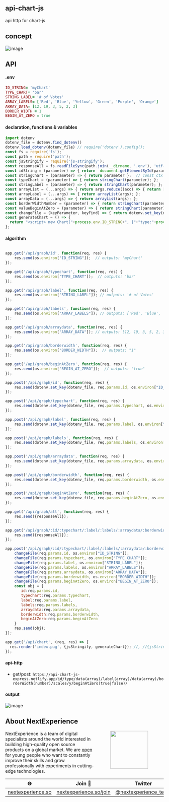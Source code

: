 ## api-chart-js
api http for chart-js

## concept
![image](https://user-images.githubusercontent.com/123137817/215301332-b0100894-c487-4bce-8308-1bae4578bca9.png)

## API
#### .env
```ruby
ID_STRING= 'myChart'
TYPE_CHART= 'bar'
STRING_LABEL= '# of Votes'
ARRAY_LABELS= ['Red', 'Blue', 'Yellow', 'Green', 'Purple', 'Orange']
ARRAY_DATA= [12, 19, 3, 5, 2, 3]
BORDER_WIDTH = 1
BEGIN_AT_ZERO = true
```

#### declaration, functions & variables
```javascript
import dotenv
dotenv_file = dotenv.find_dotenv()
dotenv.load_dotenv(dotenv_file) // require('dotenv').config();
const fs = require('fs');
const path = require('path');
const jsStringify = require('js-stringify');
const responseAll = fs.readFileSync(path.join(__dirname, '.env'), 'utf-8').match(/^[A-Za-z0-9_]+/gm); 
const idString = (parameter) => { return  document.getElementById(parameter) };  // const ctx = document.getElementById('myChart');
const stringChart = (parameter) => { return parameter };  // const ctx = document.getElementById('myChart');
const typeChart = (parameter) => { return stringChart(parameter); };  
const stringLabel = (parameter) => { return stringChart(parameter); };  
const arrayList = (...args) => { return args.reduce((acc) => { return [acc] } )}; 
const arrayLabel = (...args) => { return arrayList(args); };  
const arrayData = (...args) => { return arrayList(args); };  
const borderWidthNumber = (parameter) => { return stringChart(parameter); };
const valueBeginAtZero = (parameter) => { return stringChart(parameter); };
const changeFile = (keyParameter, keyFind) => { return dotenv.set_key(dotenv_file, keyParameter, os.environ[keyFind]); };
const generateChart = () => {
  return "<script> new Chart("+process.env.ID_STRING+", {"+"type:"+process.env.TYPE_CHART+","+"data: {"+"labels:"+ process.env.ARRAY_LABELS+","+"datasets:"+ "[{"+"label:"+ process.env.STRING_LABEL+","+"data:"+ process.env.ARRAY_DATA+","+"borderWidth:"+process.env.BORDER_WIDTH+"}]"+"},"+"options: {"+ "scales: { y: { "+ "beginAtZero:"+ process.env.BEGIN_AT_ZERO + "}"+ "}"+"}"+"}); </script>";
};
```

#### algorithm
```javascript

app.get('/api/graph/id', function(req, res) {
    res.send(os.environ["ID_STRING"]);  // outputs: 'myChart'
});

app.get('/api/graph/typechart', function(req, res) {
    res.send(os.environ["TYPE_CHART"]);  // outputs: 'bar'
});

app.get('/api/graph/label', function(req, res) {
    res.send(os.environ["STRING_LABEL"]); // outputs: '# of Votes'
});

app.get('/api/graph/labels', function(req, res) {
    res.send(os.environ["ARRAY_LABELS"]); // outputs: ['Red', 'Blue', 'Yellow', 'Green', 'Purple', 'Orange']
});

app.get('/api/graph/arraydata', function(req, res) {
    res.send(os.environ["ARRAY_DATA"]); // outputs: [12, 19, 3, 5, 2, 3] 
});

app.get('/api/graph/borderwidth', function(req, res) {
    res.send(os.environ["BORDER_WIDTH"]);  // outputs: "1"
});

app.get('/api/graph/beginAtZero', function(req, res) {
    res.send(os.environ["BEGIN_AT_ZERO"]);  // outputs: "true"
});

app.post('/api/graph/id', function(req, res) {
    res.send(dotenv.set_key(dotenv_file, req.params.id, os.environ["ID_STRING"]));  // outputs: 'myChart'
});

app.post('/api/graph/typechart', function(req, res) {
    res.send(dotenv.set_key(dotenv_file, req.params.typechart, os.environ["TYPE_CHART"]));  // outputs: 'bar'
});

app.post('/api/graph/label', function(req, res) {
    res.send(dotenv.set_key(dotenv_file, req.params.label, os.environ["TYPE_CHART"]));  // outputs: '# of Votes'
});

app.post('/api/graph/labels', function(req, res) {
    res.send(dotenv.set_key(dotenv_file, req.params.labels, os.environ["ARRAY_LABELS"]));  // outputs: ['Red', 'Blue', 'Yellow', 'Green', 'Purple', 'Orange']
});

app.post('/api/graph/arraydata', function(req, res) {
    res.send(dotenv.set_key(dotenv_file, req.params.arraydata, os.environ["ARRAY_DATA"]));  // outputs: [12, 19, 3, 5, 2, 3]
});

app.post('/api/graph/borderwidth', function(req, res) {
    res.send(dotenv.set_key(dotenv_file, req.params.borderwidth, os.environ["BORDER_WIDTH"]));  // outputs: 1
});

app.post('/api/graph/beginAtZero', function(req, res) {
    res.send(dotenv.set_key(dotenv_file, req.params.beginAtZero, os.environ["BEGIN_AT_ZERO"]));  // outputs: true
});

app.get('/api/graph/all', function(req, res) {
    res.send({responseAll});
});

app.get('/api/graph/:id/:typechart/:label/:labels/:arraydata/:borderwidth/:beginAtZero', function(req, res) {
    res.send({responseAll});
});

app.post('/api/graph/:id/:typechart/:label/:labels/:arraydata/:borderwidth/:beginAtZero', function(req, res) {
    changeFile(req.params.id, os.environ["ID_STRING"]);
    changeFile(req.params.typechart, os.environ["TYPE_CHART"]);
    changeFile(req.params.label, os.environ["STRING_LABEL"]);
    changeFile(req.params.labels, os.environ["ARRAY_LABELS"]);
    changeFile(req.params.arraydata, os.environ["ARRAY_DATA"]);
    changeFile(req.params.borderwidth, os.environ["BORDER_WIDTH"]);
    changeFile(req.params.beginAtZero, os.environ["BEGIN_AT_ZERO"]);    
    const obj = { 
       id:req.params.id, 
       typechart:req.params.typechart,
       label:req.params.label,
       labels:req.params.labels,
       arraydata:req.params.arraydata,
       borderwidth:req.params.borderwidth, 
       beginAtZero:req.params.beginAtZero
    }
    res.send(obj);
});

app.get('/api/chart', (req, res) => {
  res.render('index.pug', {jsStringify, generateChart}); //, //{jsStringify, data});
});
```

#### api-http
- get/post: `https://api-chart-js-express.netlify.app/id/type/data(array)/label(array)/data(array)/borderWidth(number)/scales/y/beginAtZero(true|false)/`

#### output
![image](https://user-images.githubusercontent.com/123137817/214975123-1645c10e-9fbb-4c53-9003-b2e1180cb1df.png)

## About NextExperience

<img align="right" width="120" height="120" src="https://cdn-icons-png.flaticon.com/512/1600/1600856.png" hspace="50">

NextExperience is a team of digital specialists around the world interested in building high-quality open source products on a global market. We are [open](https://codex.so/join) for young people who want to constantly improve their skills and grow professionally with experiments in cutting-edge technologies.

| 🌐 | Join  👋  | Twitter | Instagram |
| -- | -- | -- | -- |
| [nextexperience.so](https://nextexperience.so) | [nextexperience.so/join](https://nextexperience.so/join) |[@nextexperience_team](http://twitter.com/nextexperience_team) | [@nextexperience_team](http://instagram.com/nextexperience_team/) |
